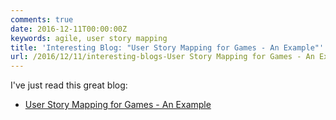 ```yaml
---
comments: true
date: 2016-12-11T00:00:00Z
keywords: agile, user story mapping
title: 'Interesting Blog: "User Story Mapping for Games - An Example"'
url: /2016/12/11/interesting-blogs-User Story Mapping for Games - An Example/
---
```


I've just read this great blog:

- [User Story Mapping for Games - An Example](http://blog.agilegamedevelopment.com/2016/04/user-story-mapping-for-games-example.html)


